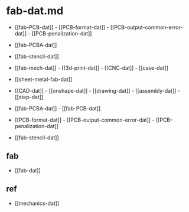 
# fab-dat.md

- [[fab-PCB-dat]] - [[PCB-format-dat]] - [[PCB-output-common-error-dat]] - [[PCB-penalization-dat]]

- [[fab-PCBA-dat]]

- [[fab-stencil-dat]]

- [[fab-mech-dat]] - [[3d-print-dat]] - [[CNC-dat]] - [[case-dat]]

- [[sheet-metal-fab-dat]]

- [[CAD-dat]] - [[onshape-dat]] - [[drawing-dat]] - [[assembly-dat]] - [[step-dat]]


- [[fab-PCBA-dat]] - [[fab-PCB-dat]]

- [[PCB-format-dat]] - [[PCB-output-common-error-dat]] - [[PCB-penalization-dat]]


- [[fab-stencil-dat]]




## fab 

- [[fab-dat]]



## ref 

- [[mechanics-dat]]